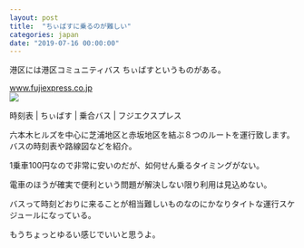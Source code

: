 ```yaml
---
layout: post
title:  "ちぃばすに乗るのが難しい"
categories: japan
date: "2019-07-16 00:00:00"
---
```


港区には港区コミュニティバス ちぃばすというものがある。

<div class="card">
  <a href="https://www.fujiexpress.co.jp/chiibus/timetable/time.html?time=3-58"></a>
  <div class="card__header">
    <a href="https://www.fujiexpress.co.jp/chiibus/timetable/time.html?time=3-58">www.fujiexpress.co.jp</a>
  </div>
  <div class="card__image">
    <img src="http://www.fujiexpress.co.jp/ogp.jpg">
  </div>
  <div class="card__title">
    <p>時刻表 | ちぃばす | 乗合バス | フジエクスプレス</p>
  </div>
  <div class="card__description">
    <p>六本木ヒルズを中心に芝浦地区と赤坂地区を結ぶ８つのルートを運行致します。バスの時刻表や路線図などを紹介。</p>
  </div>
</div>

1乗車100円なので非常に安いのだが、如何せん乗るタイミングがない。

電車のほうが確実で便利という問題が解決しない限り利用は見込めない。

バスって時刻どおりに来ることが相当難しいものなのにかなりタイトな運行スケジュールになっている。

もうちょっとゆるい感じでいいと思うよ。